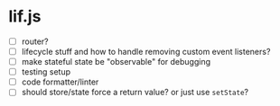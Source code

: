 # lif.js

- [ ] router?
- [ ] lifecycle stuff and how to handle removing custom event listeners?
- [ ] make stateful state be "observable" for debugging
- [ ] testing setup
- [ ] code formatter/linter
- [ ] should store/state force a return value? or just use `setState`?
